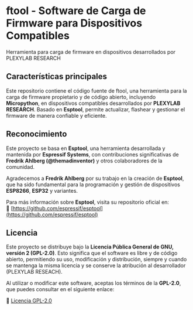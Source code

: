 # ftool - Software de Carga de Firmware para Dispositivos Compatibles
Herramienta para carga de firmware en dispositivos desarrollados por PLEXYLAB RESEARCH

## Características principales
Este repositorio contiene el código fuente de ftool, una herramienta para la carga de firmware propietario y de código abierto, incluyendo **Micropython**, en dispositivos compatibles desarrollados por **PLEXYLAB RESEARCH**. Basado en **Esptool**, permite actualizar, flashear y gestionar el firmware de manera confiable y eficiente.

## Reconocimiento

Este proyecto se basa en **Esptool**, una herramienta desarrollada y mantenida por **Espressif Systems**, con contribuciones significativas de **Fredrik Ahlberg (@themadinventor)** y otros colaboradores de la comunidad.

Agradecemos a **Fredrik Ahlberg** por su trabajo en la creación de **Esptool**, que ha sido fundamental para la programación y gestión de dispositivos **ESP8266**, **ESP32** y variantes.

Para más información sobre **Esptool**, visita su repositorio oficial en:  
🔗 [https://github.com/espressif/esptool](https://github.com/espressif/esptool)

## Licencia

Este proyecto se distribuye bajo la **Licencia Pública General de GNU, versión 2 (GPL-2.0)**. Esto significa que el software es libre y de código abierto, permitiendo su uso, modificación y distribución, siempre y cuando se mantenga la misma licencia y se conserve la atribución al desarrollador (PLEXYLAB RESEACH).

Al utilizar o modificar este software, aceptas los términos de la **GPL-2.0**, que puedes consultar en el siguiente enlace:

🔗 [Licencia GPL-2.0](https://www.gnu.org/licenses/old-licenses/gpl-2.0.html)
